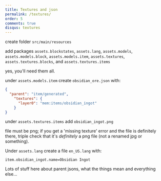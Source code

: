 ```yaml
---
title: Textures and json
permalink: /textures/
order: 5
comments: true
disqus: textures
---
```


create folder `src/main/resources`

add packages `assets.blockstates`, `assets.lang`, `assets.models`, `assets.models.block`, `assets.models.item`, `assets.textures`, `assets.textures.blocks`, and `assets.textures.items`

yes, you'll need them all.

under `assets.models.item` create `obsidian_ore.json` with:

```json
{
  "parent": "item/generated",
    "textures": {
      "layer0": "mem:items/obsidian_ingot"
    }
}
```

under `assets.textures.items` add `obsidian_ingot.png`

file must be png; if you get a 'missing texture' error and the file is definitely there, triple check that it's _definitely_ a png file (not a renamed jpg or something).

Under `assets.lang` create a file `en_US.lang` with:

```
item.obsidian_ingot.name=Obsidian Ingot
```

Lots of stuff here about parent jsons, what the things mean and everything else...

